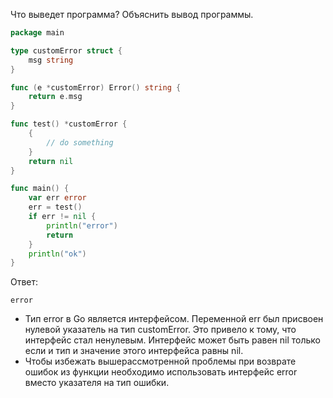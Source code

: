 Что выведет программа? Объяснить вывод программы.

```go
package main

type customError struct {
	msg string
}

func (e *customError) Error() string {
	return e.msg
}

func test() *customError {
	{
		// do something
	}
	return nil
}

func main() {
	var err error
	err = test()
	if err != nil {
		println("error")
		return
	}
	println("ok")
}
```

Ответ:
```
error
```

- Тип error в Go является интерфейсом. Переменной err был присвоен нулевой указатель на тип customError. Это привело к тому, что интерфейс стал ненулевым. Интерфейс может быть равен nil только если и тип и значение этого интерфейса равны nil.
- Чтобы избежать вышерассмотренной проблемы при возврате ошибок из функции необходимо использовать интерфейс error вместо указателя на тип ошибки.